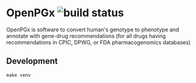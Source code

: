 # OpenPGx ![build status](https://github.com/monigenomi/openpgx/actions/workflows/ci.yml/badge.svg)

OpenPGx is software to convert human's genotype to phenotype and annotate with gene-drug recommendations (for all drugs having recommendations in CPIC, DPWG, or FDA pharmacogenomics databases)

## Development

```
make venv
```
